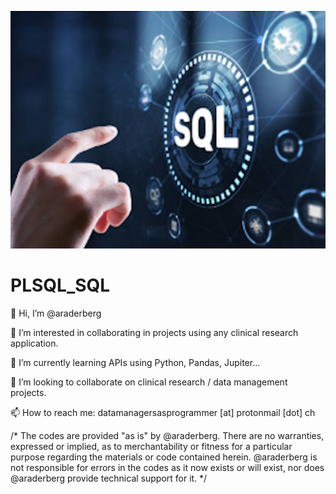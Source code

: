 ![Screenshot](sql.png)



# PLSQL_SQL

👋 Hi, I’m @araderberg

👀 I’m interested in collaborating in projects using any clinical research application.

🌱 I’m currently learning APIs using Python, Pandas, Jupiter...

💞️ I’m looking to collaborate on clinical research / data management projects.

📫 How to reach me: datamanagersasprogrammer [at] protonmail [dot] ch

/* The codes are provided "as is" by @araderberg. There are no warranties, expressed or implied, 
as to merchantability or fitness for a particular purpose regarding the materials or code contained herein. 
@araderberg is not responsible for errors in the codes as it now exists or will exist, nor does @araderberg 
provide technical support for it. */
